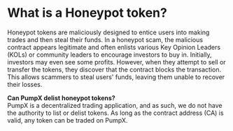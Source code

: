 # What is a Honeypot token?

Honeypot tokens are maliciously designed to entice users into making trades and then steal their funds. In a honeypot scam, the malicious contract appears legitimate and often enlists various Key Opinion Leaders (KOLs) or community leaders to encourage investors to buy in. Initially, investors may even see some profits. However, when they attempt to sell or transfer the tokens, they discover that the contract blocks the transaction. This allows scammers to steal users' funds, leaving them unable to recover their losses.

**Can PumpX delist honeypot tokens?**\
PumpX is a decentralized trading application, and as such, we do not have the authority to list or delist tokens. As long as the contract address (CA) is valid, any token can be traded on PumpX.
